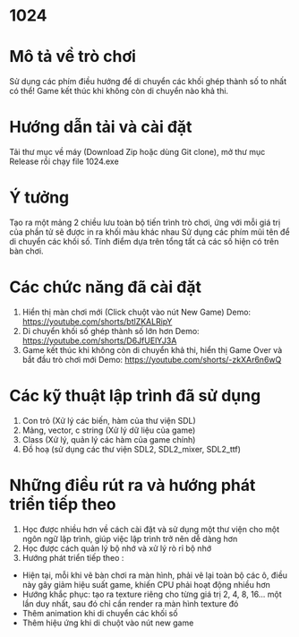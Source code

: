 # 1024

# Mô tả về trò chơi
Sử dụng các phím điều hướng để di chuyển các khối ghép thành số to nhất có thể! Game kết thúc khi không còn di chuyển nào khả thi.
# Hướng dẫn tải và cài đặt
Tải thư mục về máy (Download Zip hoặc dùng Git clone), mở thư mục Release rồi chạy file 1024.exe
# Ý tưởng
Tạo ra một mảng 2 chiều lưu toàn bộ tiến trình trò chơi, ứng với mỗi giá trị của phần tử sẽ được in ra khối màu khác nhau
Sử dụng các phím mũi tên để di chuyển các khối số.
Tính điểm dựa trên tổng tất cả các số hiện có trên bàn chơi.

# Các chức năng đã cài đặt

1. Hiển thị màn chơi mới (Click chuột vào nút New Game)
  Demo: https://youtube.com/shorts/btlZKALRipY
2. Di chuyển khối số ghép thành số lớn hơn
  Demo: https://youtube.com/shorts/D6JfUElYJ3A
3. Game kết thúc khi không còn di chuyển khả thi, hiển thị Game Over và bắt đầu trò chơi mới
  Demo: https://youtube.com/shorts/-zkXAr6n6wQ
  
# Các kỹ thuật lập trình đã sử dụng

1. Con trỏ (Xử lý các biến, hàm của thư viện SDL)
2. Mảng, vector, c string (Xử lý dữ liệu của game)
3. Class (Xử lý, quản lý các hàm của game chính)
4. Đồ hoạ (sử dụng các thư viện SDL2, SDL2_mixer, SDL2_ttf)

# Những điều rút ra và hướng phát triển tiếp theo

1. Học được nhiều hơn về cách cài đặt và sử dụng một thư viện cho một ngôn ngữ lập trình, giúp việc lập trình trở nên dễ dàng hơn
2. Học được cách quản lý bộ nhớ và xử lý rò rỉ bộ nhớ
3. Hướng phát triển tiếp theo :
  - Hiện tại, mỗi khi vẽ bàn chơi ra màn hình, phải vẽ lại toàn bộ các ô, điều này gây giảm hiệu suất game, khiến CPU phải hoạt động nhiều hơn
  - Hướng khắc phục: tạo ra texture riêng cho từng giá trị 2, 4, 8, 16... một lần duy nhất, sau đó chỉ cần render ra màn hình texture đó
  - Thêm animation khi di chuyển các khối số
  - Thêm hiệu ứng khi di chuột vào nút new game
